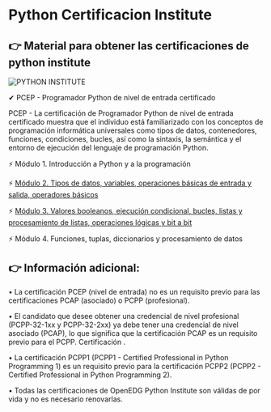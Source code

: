 # Python Certificacion Institute



👉 Material para obtener las certificaciones de python institute
-----------------------------------------------------------------

![PYTHON INSTITUTE](https://www.pue.es/Areas/Education/Resources/Images/Sections/Programs/Python/Python-institute-logo.png)

✔ PCEP - Programador Python de nivel de entrada certificado

PCEP - La certificación de Programador Python de nivel de entrada certificado muestra que el individuo está familiarizado con los conceptos de programación informática universales como tipos de datos, contenedores, funciones, condiciones, bucles, así como la sintaxis, la semántica y el entorno de ejecución del lenguaje de programación Python.


⚡ Módulo 1.	Introducción a Python y a la programación

⚡ [Módulo 2.	Tipos de datos, variables, operaciones básicas de entrada y salida, operadores básicos](https://github.com/gallardo-rivilla/pythoncertificacion/blob/main/PCEP/Modulo2.ipynb)

⚡ [Módulo 3.	Valores booleanos, ejecución condicional, bucles, listas y procesamiento de listas, operaciones lógicas y bit a bit](https://github.com/gallardo-rivilla/pythoncertificacion/blob/main/PCEP/Modulo3.ipynb)

⚡ Módulo 4.	Funciones, tuplas, diccionarios y procesamiento de datos


👉  Información adicional:
-----------------------------------------------------------------

•	La certificación PCEP (nivel de entrada) no es un requisito previo para las certificaciones PCAP (asociado) o PCPP (profesional).

•	El candidato que desee obtener una credencial de nivel profesional (PCPP-32-1xx y PCPP-32-2xx) ya debe tener una credencial de nivel asociado (PCAP), lo que significa que la certificación PCAP es un requisito previo para el PCPP. Certificación .

•	La certificación PCPP1 (PCPP1 - Certified Professional in Python Programming 1) es un requisito previo para la certificación PCPP2 (PCPP2 - Certified Professional in Python Programming 2).

•	Todas las certificaciones de OpenEDG Python Institute son válidas de por vida y no es necesario renovarlas.
